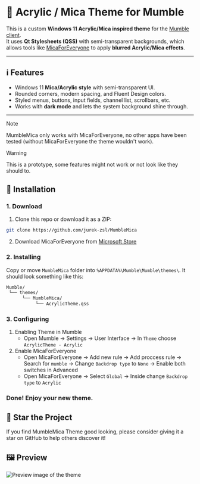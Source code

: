 # 🥽 Acrylic / Mica Theme for Mumble

This is a custom **Windows 11 Acrylic/Mica inspired theme** for the [Mumble client](https://www.mumble.info/).  
It uses **Qt Stylesheets (QSS)** with semi-transparent backgrounds, which allows tools like [MicaForEveryone](https://github.com/MicaForEveryone/MicaForEveryone) to apply **blurred Acrylic/Mica effects**.

---

## ℹ️ Features
- Windows 11 **Mica/Acrylic style** with semi-transparent UI.  
- Rounded corners, modern spacing, and Fluent Design colors.  
- Styled menus, buttons, input fields, channel list, scrollbars, etc.  
- Works with **dark mode** and lets the system background shine through.  

---

> [!NOTE]
> MumbleMica only works with MicaForEveryone, no other apps have been tested (without MicaForEveryone the theme wouldn't work).

> [!WARNING]  
> This is a prototype, some features might not work or not look like they should to.

## 📩 Installation

### 1. Download
1. Clone this repo or download it as a ZIP:
```bash
git clone https://github.com/jurek-zsl/MumbleMica
```
2. Download MicaForEveryone from [Microsoft Store](https://apps.microsoft.com/detail/9p8v68p4z78p?hl=en-US&gl=PL)
### 2. Installing
Copy or move `MumbleMica` folder into `%APPDATA%\Mumble\Mumble\themes\`.
It should look something like this: 
```bash
Mumble/
 └── themes/
      └── MumbleMica/
           └── AcrylicTheme.qss
```
### 3. Configuring
1. Enabling Theme in Mumble
   - Open Mumble -> Settings -> User Interface -> In `Theme` choose `AcrylicTheme - Acrylic`
2. Enable MicaForEveryone
   - Open MicaForEveryone -> Add new rule -> Add proccess rule -> Search for `mumble` -> Change `Backdrop type` to `None` -> Enable both switches in Advanced
   - Open MicaForEveryone -> Select `Global` -> Inside change `Backdrop type` to `Acrylic`
### Done! Enjoy your new theme.

## 🌟 Star the Project

If you find MumbleMica Theme good looking, please consider giving it a star on GitHub to help others discover it!

## 🖼️ Preview
![Preview image of the theme](https://ohiofiles.live/c78cbe.png)
